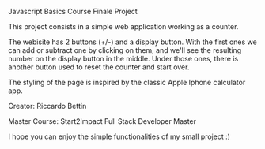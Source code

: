 Javascript Basics Course Finale Project

This project consists in a simple web application working as a counter.

The webisite has 2 buttons (+/-) and a display button. With the first ones we can add or subtract one by clicking on them, and we'll see the resulting number on the display button in the middle.
Under those ones, there is another button used to reset the counter and start over.

The styling of the page is inspired by the classic Apple Iphone calculator app.

Creator: Riccardo Bettin

Master Course: Start2Impact Full Stack Developer Master

I hope you can enjoy the simple functionalities of my small project :)

